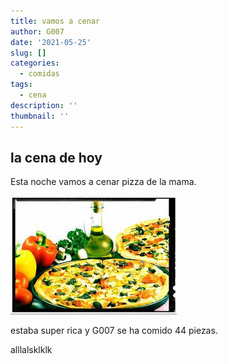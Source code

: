 ```yaml
---
title: vamos a cenar
author: G007
date: '2021-05-25'
slug: []
categories:
  - comidas
tags:
  - cena
description: ''
thumbnail: ''
---
```



## la cena de hoy

Esta noche vamos a cenar pizza de la mama.

![pizza](images/pizza.jpg)


estaba super rica y G007 se ha comido 44 piezas.

alllalsklklk
